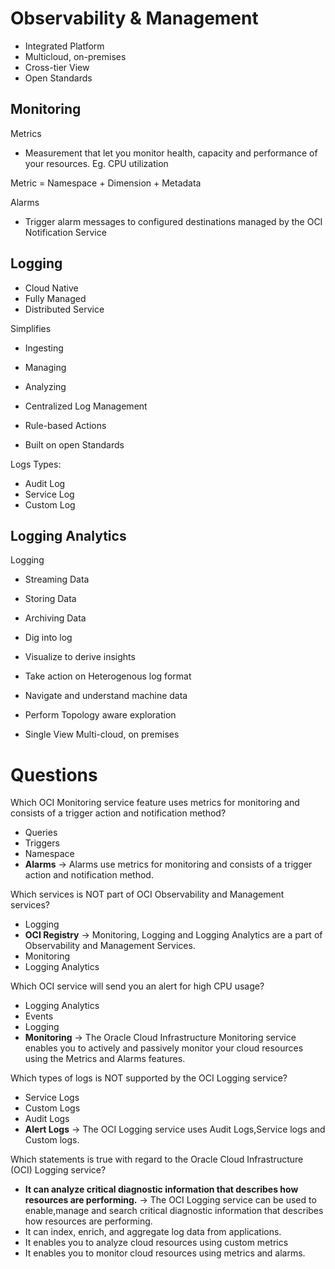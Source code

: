 # Observability & Management

- Integrated Platform
- Multicloud, on-premises
- Cross-tier View
- Open Standards

## Monitoring

Metrics

- Measurement that let you monitor health, capacity and performance of your resources. Eg. CPU utilization

Metric = Namespace + Dimension + Metadata

Alarms

- Trigger alarm messages to configured destinations managed by the OCI Notification Service

## Logging

- Cloud Native
- Fully Managed
- Distributed Service

Simplifies

- Ingesting
- Managing
- Analyzing

- Centralized Log Management
- Rule-based Actions
- Built on open Standards

Logs Types:

- Audit Log
- Service Log
- Custom Log

## Logging Analytics

Logging

- Streaming Data
- Storing Data
- Archiving Data

- Dig into log
- Visualize to derive insights
- Take action on Heterogenous log format

- Navigate and understand machine data
- Perform Topology aware exploration
- Single View Multi-cloud, on premises


# Questions

Which OCI Monitoring service feature uses metrics for monitoring and consists of a trigger action and notification method?
- Queries
- Triggers
- Namespace
- **Alarms** -> Alarms use metrics for monitoring and consists of a trigger action and notification method.


Which services is NOT part of OCI Observability and Management services?
- Logging
- **OCI Registry** -> Monitoring, Logging and Logging Analytics are a part of Observability and Management Services.
- Monitoring
- Logging Analytics


Which OCI service will send you an alert for high CPU usage?
- Logging Analytics
- Events
- Logging
- **Monitoring** -> The Oracle Cloud Infrastructure Monitoring service enables you to actively and passively monitor your cloud resources using the Metrics and Alarms features.


Which types of logs is NOT supported by the OCI Logging service?
- Service Logs
- Custom Logs
- Audit Logs
- **Alert Logs** -> The OCI Logging service uses Audit Logs,Service logs and Custom logs.


Which statements is true with regard to the Oracle Cloud Infrastructure (OCI) Logging service?
- **It can analyze critical diagnostic information that describes how resources are performing.** -> The OCI Logging service can be used to enable,manage and search critical diagnostic information that describes how resources are performing.
- It can index, enrich, and aggregate log data from applications.
- It enables you to analyze cloud resources using custom metrics
- It enables you to monitor cloud resources using metrics and alarms.